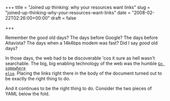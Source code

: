 +++
title = "Joined up thinking: why your resources want links"
slug = "joined-up-thinking-why-your-resources-want-links"
date = "2008-02-22T02:26:00+00:00"
draft = false

+++

Remember the good old days? The days before Google? The days before Altavista? The days when a 14k4bps modem was fast? Did I say <em>good</em> old days?

In those days, the web had to be discoverable 'cos it sure as hell wasn't searchable. The big, big enabling technology of the web was the humble <code><a href='http://somewhereelse.com'>Go somewhere else</a></code>. Placing the links right there in the body of the document turned out to be exactly the right thing to do.

And it continues to be the right thing to do. Consider the two pieces of YAML below the fold.

